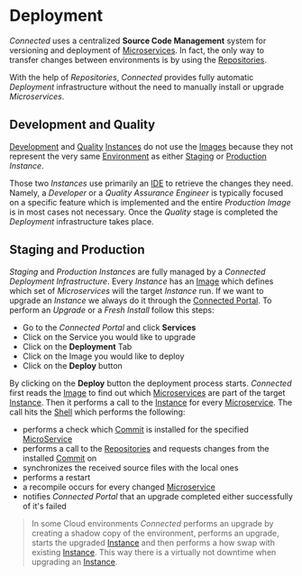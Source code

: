 # Deployment

*Connected* uses a centralized **Source Code Management** system for versioning and deployment of [Microservices](../Microservices/README.md). In fact, the only way to transfer changes between environments is by using the [Repositories](Repositories.md).

With the help of *Repositories*, *Connected* provides fully automatic *Deployment* infrastructure without the need to manually install or upgrade *Microservices*.

## Development and Quality

[Development](../Environment/Development.md) and [Quality](../Environment/Quality.md) [Instances](../Environment/Instance.md) do not use the [Images](Images.md) because they not represent the very same [Environment](../Environment/README.md) as either [Staging](../Environment/Staging.md) or [Production](../Environment/Production.md) *Instance*.

Those two *Instances* use primarily an [IDE](../IDE/README.md) to retrieve the changes they need. Namely, a *Developer* or a *Quality Assurance Engineer* is typically focused on a specific feature which is implemented and the entire *Production Image* is in most cases not necessary. Once the *Quality* stage is completed the *Deployment* infrastructure takes place.

## Staging and Production

*Staging* and *Production* *Instances* are fully managed by a *Connected Deployment Infrastructure*. Every *Instance* has an [Image](Images.md) which defines which set of *Microservices* will the target *Instance* run. If we want to upgrade an *Instance* we always do it through the [Connected Portal](../Environment/ConnectedPortal.md). To perform an *Upgrade* or a *Fresh Install* follow this steps:

- Go to the *Connected Portal* and click **Services**
- Click on the Service you would like to upgrade
- Click on the **Deployment** Tab
- Click on the Image you would like to deploy
- Click on the **Deploy** button

By clicking on the **Deploy** button the deployment process starts. *Connected* first reads the [Image](Images.md) to find out which [Microservices](../Microservices/README.md) are part of the target [Instance](../Environment/Instance.md). Then it performs a call to the [Instance](..//Environment/Instance.md) for every [Microservice](../Microservices/README.md). The call hits the [Shell](../Environment/Shell.md) which performs the following:

- performs a check which [Commit](Repositories.md#commits) is installed for the specified [MicroService](../Microservices/README.md)
- performs a call to the [Repositories](Repositories.md) and requests changes from the installed [Commit](Repositories.md#commits) on
- synchronizes the received source files with the local ones
- performs a restart
- a recompile occurs for every changed [Microservice](../Microservices/README.md)
- notifies *Connected Portal* that an upgrade completed either successfully of it's failed

> In some Cloud environments *Connected* performs an upgrade by creating a shadow copy of the environment, performs an upgrade, starts the upgraded [Instance](../Environment/README.md) and then performs a how swap with existing [Instance](../Environment/Instance.md). This way there is a virtually not downtime when upgrading an [Instance](../Environment/Instance.md).